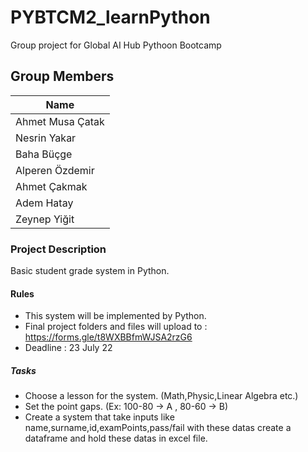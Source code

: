 # PYBTCM2_learnPython
Group project for Global AI Hub Pythoon Bootcamp
## Group Members
| Name |
| ------------- |
|Ahmet Musa Çatak|
|Nesrin Yakar|
|Baha Büçge|
|Alperen Özdemir|
|Ahmet Çakmak|
|Adem Hatay|
|Zeynep Yiğit|

### Project Description
Basic student grade system in Python.

#### Rules
* This system will be implemented by Python.
* Final project folders and files will upload to : https://forms.gle/t8WXBBfmWJSA2rzG6
* Deadline : 23 July 22

##### Tasks
* Choose a lesson for the system. (Math,Physic,Linear Algebra etc.)
* Set the point gaps. (Ex: 100-80 -> A , 80-60 -> B)
* Create a system that take inputs like name,surname,id,examPoints,pass/fail with these datas create a dataframe  and hold these datas in excel file.
